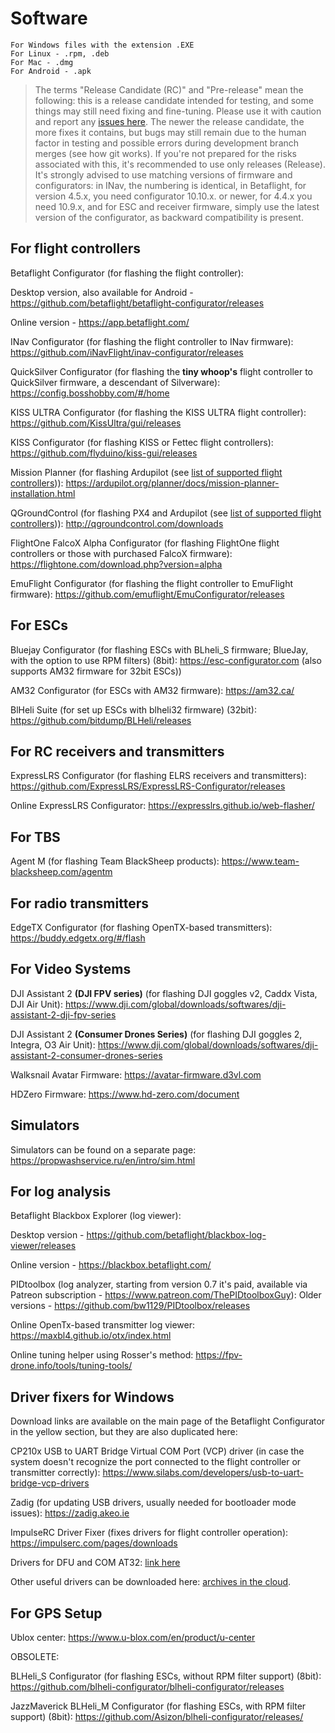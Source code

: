 # Software

```
For Windows files with the extension .EXE
For Linux - .rpm, .deb
For Mac - .dmg
For Android - .apk
```

> The terms "Release Candidate (RC)" and "Pre-release" mean the following: this is a release candidate intended for testing, and some things may still need fixing and fine-tuning. Please use it with caution and report any [issues here](https://github.com/betaflight/betaflight-configurator/issues).
The newer the release candidate, the more fixes it contains, but bugs may still remain due to the human factor in testing and possible errors during development branch merges (see how git works). If you're not prepared for the risks associated with this, it's recommended to use only releases (Release). It's strongly advised to use matching versions of firmware and configurators: in INav, the numbering is identical, in Betaflight, for version 4.5.x, you need configurator 10.10.x. or newer, for 4.4.x you need 10.9.x, and for ESC and receiver firmware, simply use the latest version of the configurator, as backward compatibility is present.

## For flight controllers

Betaflight Configurator (for flashing the flight controller):

Desktop version, also available for Android - https://github.com/betaflight/betaflight-configurator/releases

Online version - https://app.betaflight.com/

INav Configurator (for flashing the flight controller to INav firmware):
https://github.com/iNavFlight/inav-configurator/releases

QuickSilver Configurator (for flashing the **tiny whoop's** flight controller to QuickSilver firmware, a descendant of Silverware):
https://config.bosshobby.com/#/home

KISS ULTRA Configurator (for flashing the KISS ULTRA flight controller):
https://github.com/KissUltra/gui/releases

KISS Configurator (for flashing KISS or Fettec flight controllers):
https://github.com/flyduino/kiss-gui/releases

Mission Planner (for flashing Ardupilot (see [list of supported flight controllers](https://ardupilot.org/copter/docs/common-autopilots.html))):
https://ardupilot.org/planner/docs/mission-planner-installation.html

QGroundControl (for flashing PX4 and Ardupilot (see [list of supported flight controllers](https://discuss.px4.io/t/list-of-px4-supported-fc-hardware/24901))):
http://qgroundcontrol.com/downloads

FlightOne FalcoX Alpha Configurator (for flashing FlightOne flight controllers or those with purchased FalcoX firmware):
https://flightone.com/download.php?version=alpha

EmuFlight Configurator (for flashing the flight controller to EmuFlight firmware):
https://github.com/emuflight/EmuConfigurator/releases

## For ESCs

Bluejay Configurator (for flashing ESCs with BLheli_S firmware; BlueJay, with the option to use RPM filters) (8bit):
https://esc-configurator.com (also supports AM32 firmware for 32bit ESCs))

AM32 Configurator (for ESCs with AM32 firmware):
https://am32.ca/

BlHeli Suite (for set up ESCs with blheli32 firmware) (32bit):
https://github.com/bitdump/BLHeli/releases

## For RC receivers and transmitters

ExpressLRS Configurator (for flashing ELRS receivers and transmitters):
https://github.com/ExpressLRS/ExpressLRS-Configurator/releases

Online ExpressLRS Configurator: https://expresslrs.github.io/web-flasher/

## For TBS

Agent M (for flashing Team BlackSheep products):
https://www.team-blacksheep.com/agentm

## For radio transmitters

EdgeTX Configurator (for flashing OpenTX-based transmitters):
https://buddy.edgetx.org/#/flash

## For Video Systems

DJI Assistant 2 **(DJI FPV series)** (for flashing DJI goggles v2, Caddx Vista, DJI Air Unit):
https://www.dji.com/global/downloads/softwares/dji-assistant-2-dji-fpv-series

DJI Assistant 2 **(Consumer Drones Series)** (for flashing DJI goggles 2, Integra, O3 Air Unit):
https://www.dji.com/global/downloads/softwares/dji-assistant-2-consumer-drones-series

Walksnail Avatar Firmware:
https://avatar-firmware.d3vl.com

HDZero Firmware:
https://www.hd-zero.com/document

## Simulators

Simulators can be found on a separate page:
https://propwashservice.ru/en/intro/sim.html

## For log analysis

Betaflight Blackbox Explorer (log viewer):

Desktop version - https://github.com/betaflight/blackbox-log-viewer/releases

Online version - https://blackbox.betaflight.com/

PIDtoolbox (log analyzer, starting from version 0.7 it's paid, available via Patreon subscription - https://www.patreon.com/ThePIDtoolboxGuy):
Older versions - https://github.com/bw1129/PIDtoolbox/releases

Online OpenTx-based transmitter log viewer:
https://maxbl4.github.io/otx/index.html

Online tuning helper using Rosser's method:
https://fpv-drone.info/tools/tuning-tools/

## Driver fixers for Windows

Download links are available on the main page of the Betaflight Configurator in the yellow section, but they are also duplicated here:

CP210x USB to UART Bridge Virtual COM Port (VCP) driver (in case the system doesn't recognize the port connected to the flight controller or transmitter correctly):
https://www.silabs.com/developers/usb-to-uart-bridge-vcp-drivers

Zadig (for updating USB drivers, usually needed for bootloader mode issues):
https://zadig.akeo.ie

ImpulseRC Driver Fixer (fixes drivers for flight controller operation):
https://impulserc.com/pages/downloads

Drivers for DFU and COM AT32: [link here](https://drive.google.com/drive/folders/1N9b9aRWggz9G2T83CFeXRQgvVgxlf5Y3?usp=drive_link)

Other useful drivers can be downloaded here: [archives in the cloud](https://clck.ru/35Xp2W).

## For GPS Setup

Ublox center: https://www.u-blox.com/en/product/u-center

OBSOLETE:

BLHeli_S Configurator (for flashing ESCs, without RPM filter support) (8bit):
https://github.com/blheli-configurator/blheli-configurator/releases

JazzMaverick BLHeli_M Configurator (for flashing ESCs, with RPM filter support) (8bit):
https://github.com/Asizon/blheli-configurator/releases/
